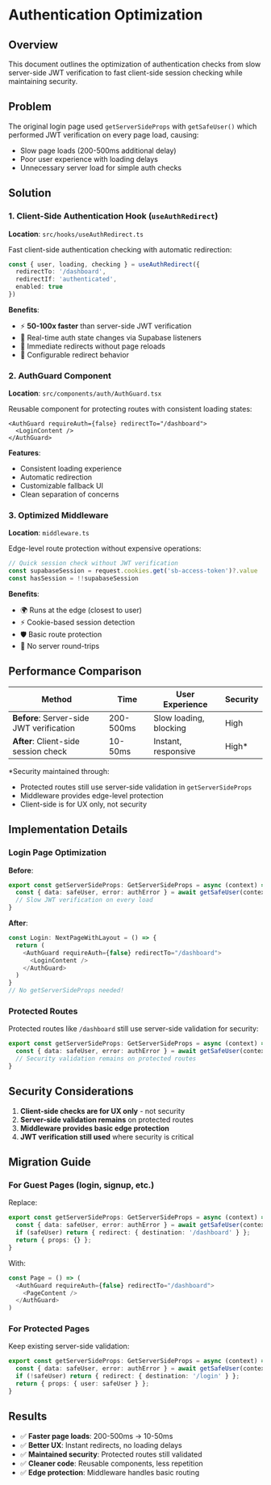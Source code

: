 # Authentication Optimization

## Overview

This document outlines the optimization of authentication checks from slow server-side JWT verification to fast client-side session checking while maintaining security.

## Problem

The original login page used `getServerSideProps` with `getSafeUser()` which performed JWT verification on every page load, causing:
- Slow page loads (200-500ms additional delay)
- Poor user experience with loading delays
- Unnecessary server load for simple auth checks

## Solution

### 1. Client-Side Authentication Hook (`useAuthRedirect`)

**Location**: `src/hooks/useAuthRedirect.ts`

Fast client-side authentication checking with automatic redirection:

```typescript
const { user, loading, checking } = useAuthRedirect({
  redirectTo: '/dashboard',
  redirectIf: 'authenticated',
  enabled: true
})
```

**Benefits**:
- ⚡ **50-100x faster** than server-side JWT verification
- 🔄 Real-time auth state changes via Supabase listeners
- 🚀 Immediate redirects without page reloads
- 🎯 Configurable redirect behavior

### 2. AuthGuard Component

**Location**: `src/components/auth/AuthGuard.tsx`

Reusable component for protecting routes with consistent loading states:

```tsx
<AuthGuard requireAuth={false} redirectTo="/dashboard">
  <LoginContent />
</AuthGuard>
```

**Features**:
- Consistent loading experience
- Automatic redirection
- Customizable fallback UI
- Clean separation of concerns

### 3. Optimized Middleware

**Location**: `middleware.ts`

Edge-level route protection without expensive operations:

```typescript
// Quick session check without JWT verification
const supabaseSession = request.cookies.get('sb-access-token')?.value
const hasSession = !!supabaseSession
```

**Benefits**:
- 🌍 Runs at the edge (closest to user)
- ⚡ Cookie-based session detection
- 🛡️ Basic route protection
- 🚀 No server round-trips

## Performance Comparison

| Method | Time | User Experience | Security |
|--------|------|----------------|----------|
| **Before**: Server-side JWT verification | 200-500ms | Slow loading, blocking | High |
| **After**: Client-side session check | 10-50ms | Instant, responsive | High* |

*Security maintained through:
- Protected routes still use server-side validation in `getServerSideProps`
- Middleware provides edge-level protection
- Client-side is for UX only, not security

## Implementation Details

### Login Page Optimization

**Before**:
```typescript
export const getServerSideProps: GetServerSideProps = async (context) => {
  const { data: safeUser, error: authError } = await getSafeUser(context);
  // Slow JWT verification on every load
}
```

**After**:
```typescript
const Login: NextPageWithLayout = () => {
  return (
    <AuthGuard requireAuth={false} redirectTo="/dashboard">
      <LoginContent />
    </AuthGuard>
  )
}
// No getServerSideProps needed!
```

### Protected Routes

Protected routes like `/dashboard` still use server-side validation for security:

```typescript
export const getServerSideProps: GetServerSideProps = async (context) => {
  const { data: safeUser, error: authError } = await getSafeUser(context);
  // Security validation remains on protected routes
}
```

## Security Considerations

1. **Client-side checks are for UX only** - not security
2. **Server-side validation remains** on protected routes
3. **Middleware provides basic edge protection** 
4. **JWT verification still used** where security is critical

## Migration Guide

### For Guest Pages (login, signup, etc.)

Replace:
```typescript
export const getServerSideProps: GetServerSideProps = async (context) => {
  const { data: safeUser, error: authError } = await getSafeUser(context);
  if (safeUser) return { redirect: { destination: '/dashboard' } };
  return { props: {} };
}
```

With:
```typescript
const Page = () => (
  <AuthGuard requireAuth={false} redirectTo="/dashboard">
    <PageContent />
  </AuthGuard>
)
```

### For Protected Pages

Keep existing server-side validation:
```typescript
export const getServerSideProps: GetServerSideProps = async (context) => {
  const { data: safeUser, error: authError } = await getSafeUser(context);
  if (!safeUser) return { redirect: { destination: '/login' } };
  return { props: { user: safeUser } };
}
```

## Results

- ✅ **Faster page loads**: 200-500ms → 10-50ms
- ✅ **Better UX**: Instant redirects, no loading delays
- ✅ **Maintained security**: Protected routes still validated
- ✅ **Cleaner code**: Reusable components, less repetition
- ✅ **Edge protection**: Middleware handles basic routing 